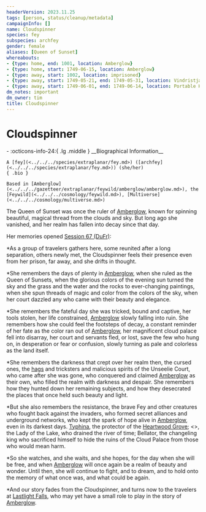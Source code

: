 ```yaml
---
headerVersion: 2023.11.25
tags: [person, status/cleanup/metadata]
campaignInfo: []
name: Cloudspinner
species: fey
subspecies: archfey
gender: female
aliases: [Queen of Sunset]
whereabouts:
- {type: home, end: 1001, location: Amberglow}
- {type: home, start: 1749-06-15, location: Amberglow}
- {type: away, start: 1002, location: imprisoned}
- {type: away, start: 1749-05-21, end: 1749-05-31, location: Vindristjarna}
- {type: away, start: 1749-06-01, end: 1749-06-14, location: Portable Hole}
dm_notes: important
dm_owner: tim
title: Cloudspinner
---
```

# Cloudspinner
<div class="grid cards ext-narrow-margin ext-one-column" markdown>
- :octicons-info-24:{ .lg .middle } __Biographical Information__

    A [fey](<../../../species/extraplanar/fey.md>) ([archfey](<../../../species/extraplanar/fey.md>)) (she/her)  
    { .bio }

    Based in [Amberglow](<../../../gazetteer/extraplanar/feywild/amberglow/amberglow.md>), the [Feywild](<../../../cosmology/feywild.md>), [Multiverse](<../../../cosmology/multiverse.md>)
</div>




The Queen of Sunset was once the ruler of [Amberglow](<../../../gazetteer/extraplanar/feywild/amberglow/amberglow.md>), known for spinning beautiful, magical thread from the clouds and sky. But long ago she vanished, and her realm has fallen into decay since that day.  



Her memories opened [Session 67 (DuFr)](<../../../campaigns/dunmari-frontier-campaign/session-notes/session-67-dufr.md>):

*As a group of travelers gathers here, some reunited after a long separation, others newly met, the Cloudspinner feels their presence even from her prison, far away, and she drifts in thought.

*She remembers the days of plenty in [Amberglow](<../../../gazetteer/extraplanar/feywild/amberglow/amberglow.md>), when she ruled as the Queen of Sunsets, when the glorious colors of the evening sun turned the sky and the grass and the water and the rocks to ever-changing paintings, when she spun threads of magic and color from the colors of the sky, when her court dazzled any who came with their beauty and elegance.

*She remembers the fateful day she was tricked, bound and captive, her tools stolen, her life constrained, [Amberglow](<../../../gazetteer/extraplanar/feywild/amberglow/amberglow.md>) slowly falling into ruin. She remembers how she could feel the footsteps of decay, a constant reminder of her fate as the color ran out of [Amberglow](<../../../gazetteer/extraplanar/feywild/amberglow/amberglow.md>), her magnificent cloud palace fell into disarray, her court and servants fled, or lost, save the few who hung on, in desperation or fear or confusion, slowly turning as pale and colorless as the land itself.

*She remembers the darkness that crept over her realm then, the cursed ones, the [hags](<../../../primary-sources/story-about-hags.md>) and tricksters and malicious spirits of the Unseelie Court, who came after she was gone, who conquered and claimed [Amberglow](<../../../gazetteer/extraplanar/feywild/amberglow/amberglow.md>) as their own, who filled the realm with darkness and despair. She remembers how they hunted down her remaining subjects, and how they desecrated the places that once held such beauty and light.

*But she also remembers the resistance, the brave Fey and other creatures who fought back against the invaders, who formed secret alliances and underground networks, who kept the spark of hope alive in [Amberglow](<../../../gazetteer/extraplanar/feywild/amberglow/amberglow.md>), even in its darkest days. [Typhina](<../../fey/typhina.md>), the protector of the [Heartwood Grove](<../../../gazetteer/extraplanar/feywild/amberglow/heartwood-grove.md>); <>, the Lady of the Lake, who drained the river of time; Bellator, the changeling king who sacrificed himself to hide the ruins of the Cloud Palace from those who would mean harm.

*So she watches, and she waits, and she hopes, for the day when she will be free, and when [Amberglow](<../../../gazetteer/extraplanar/feywild/amberglow/amberglow.md>) will once again be a realm of beauty and wonder. Until then, she will continue to fight, and to dream, and to hold onto the memory of what once was, and what could be again.

*And our story fades from the Cloudspinner, and turns now to the travelers at [Lastlight Falls](<../../../gazetteer/extraplanar/feywild/amberglow/lastlight-falls.md>), who may yet have a small role to play in the story of [Amberglow](<../../../gazetteer/extraplanar/feywild/amberglow/amberglow.md>).


